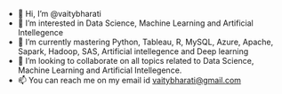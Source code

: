 - 👋 Hi, I’m @vaitybharati
- 👀 I’m interested in Data Science, Machine Learning and Artificial Intellegence
- 🌱 I’m currently mastering Python, Tableau, R, MySQL, Azure, Apache, Sapark, Hadoop, SAS, Artificial intellegence and Deep learning
- 💞️ I’m looking to collaborate on all topics related to  Data Science, Machine Learning and Artificial Intellegence.
- 📫 You can reach me on my email id vaitybharati@gmail.com

<!---
vaitybharati/vaitybharati is a ✨ special ✨ repository because its `README.md` (this file) appears on your GitHub profile.
You can click the Preview link to take a look at your changes.
--->
